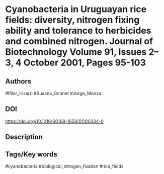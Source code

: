 # Cyanobacteria in Uruguayan rice fields: diversity, nitrogen fixing ability and tolerance to herbicides and combined nitrogen. Journal of Biotechnology Volume 91, Issues 2–3, 4 October 2001, Pages 95-103
## Authors
#Pilar_Irisarri #Susana_Gonnet #Jorge_Monza 
## DOI
 https://doi.org/10.1016/S0168-1656(01)00334-0
## Description

## Tags/Key words
#cyanobacteria #biological_nitrogen_fixation #rice_fields 